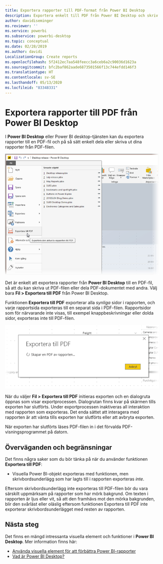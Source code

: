 ```yaml
---
title: Exportera rapporter till PDF-format från Power BI Desktop
description: Exportera enkelt till PDF från Power BI Desktop och skriv enkelt ut PDF-rapporterna
author: davidiseminger
ms.reviewer: ''
ms.service: powerbi
ms.subservice: powerbi-desktop
ms.topic: conceptual
ms.date: 02/28/2019
ms.author: davidi
LocalizationGroup: Create reports
ms.openlocfilehash: 5f2412ec7aa548feecc3a6ceb6a2c90036d1623a
ms.sourcegitcommit: bfc2baf862aade6873501566f13c744efdd146f3
ms.translationtype: HT
ms.contentlocale: sv-SE
ms.lasthandoff: 05/13/2020
ms.locfileid: "83348331"
---
```

# <a name="export-reports-to-pdf-from-power-bi-desktop"></a>Exportera rapporter till PDF från Power BI Desktop
I **Power BI Desktop** eller Power BI desktop-tjänsten kan du exportera rapporter till en PDF-fil och på så sätt enkelt dela eller skriva ut dina rapporter från PDF-filen.

![Exportera till PDF](media/desktop-export-to-pdf/export-to-pdf_01.png)

Det är enkelt att exportera rapporter från **Power BI Desktop** till en PDF-fil, så att du kan skriva ut PDF-filen eller dela PDF-dokumentet med andra. Välj bara **Fil > Exportera till PDF** från Power BI Desktop.

Funktionen **Exportera till PDF** exporterar alla *synliga* sidor i rapporten, och varje rapportsida exporteras till en separat sida i PDF-filen. Rapportsidor som för närvarande inte visas, till exempel knappbeskrivningar eller dolda sidor, exporteras inte till PDF-filen. 

![Så här fungerar Exportera till PDF](media/desktop-export-to-pdf/export-to-pdf_02.png)

När du väljer **Fil > Exportera till PDF** initieras exporten och en dialogruta öppnas som visar exportprocessen. Dialogrutan finns kvar på skärmen tills exporten har slutförts. Under exportprocessen inaktiveras all interaktion med rapporten som exporteras. Det enda sättet att interagera med rapporten är att vänta tills exporten har slutförts eller att avbryta exporten. 

När exporten har slutförts läses PDF-filen in i det förvalda PDF-visningsprogrammet på datorn. 

## <a name="considerations-and-limitations"></a>Överväganden och begränsningar
Det finns några saker som du bör tänka på när du använder funktionen **Exportera till PDF**:

* Visuella Power BI-objekt exporteras med funktionen, men skrivbordsunderlägg som har lagts till i rapporten exporteras *inte*.

Eftersom skrivbordsunderlägg inte exporteras till PDF-filen bör du vara särskilt uppmärksam på rapporter som har mörk bakgrund. Om texten i rapporten är ljus eller vit, så att den framhävs mot den mörka bakgrunden, blir den svårläst eller oläslig eftersom funktionen Exportera till PDF inte exporterar skrivbordsunderlägget med resten av rapporten. 



## <a name="next-steps"></a>Nästa steg
Det finns en mängd intressanta visuella element och funktioner i **Power BI Desktop**. Mer information finns här:

* [Använda visuella element för att förbättra Power BI-rapporter](desktop-visual-elements-for-reports.md)
* [Vad är Power BI Desktop?](../fundamentals/desktop-what-is-desktop.md)
